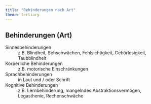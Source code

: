 ```yaml
---
title: "Behinderungen nach Art"
theme: tertiary
---
```

## Behinderungen (Art)

<dl>
    <dt>Sinnesbehinderungen</dt>
    <dd>z.B. Blindheit, Sehschwächen, Fehlsichtigkeit, Gehörlosigkeit, Taubblindheit</dd>
    <dt>Körperliche Behinderungen</dt>
    <dd>z.B. motorische Einschränkungen</dd>
    <dt>Sprachbehinderungen</dt>
    <dd>in Laut und / oder Schrift</dd>
    <dt>Kognitive Behinderungen</dt>
    <dd>z.B. Lernbehinderung, mangelndes Abstraktionsvermögen, Legasthenie, Rechenschwäche</dd>
</dl>

